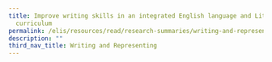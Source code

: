 ```yaml
---
title: Improve writing skills in an integrated English language and Literature
  curriculum
permalink: /elis/resources/read/research-summaries/writing-and-representing/improving-writing-skills/
description: ""
third_nav_title: Writing and Representing
---
```

